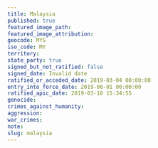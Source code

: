 ```yaml
---
title: Malaysia
published: true
featured_image_path:
featured_image_attribution:
geocode: MYS
iso_code: MY
territory:
state_party: true
signed_but_not_ratified: false
signed_date: Invalid date
ratified_or_acceded_date: 2019-03-04 00:00:00
entry_into_force_date: 2019-06-01 00:00:00
ratified_apic_date: 2019-03-18 15:34:55
genocide:
crimes_against_humanity:
aggression:
war_crimes:
note:
slug: malaysia
---
```


